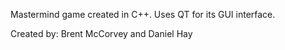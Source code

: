 Mastermind game created in C++. Uses QT for its GUI interface. 


Created by: Brent McCorvey and Daniel Hay
